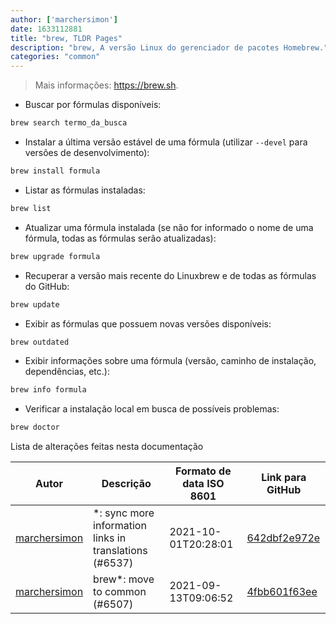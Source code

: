 ```yaml
---
author: ['marchersimon']
date: 1633112881
title: "brew, TLDR Pages"
description: "brew, A versão Linux do gerenciador de pacotes Homebrew."
categories: "common"
---
```

> Mais informações: <https://brew.sh>.

- Buscar por fórmulas disponíveis:

```bash
brew search termo_da_busca
```

- Instalar a última versão estável de uma fórmula (utilizar `--devel` para versões de desenvolvimento):

```bash
brew install formula
```

- Listar as fórmulas instaladas:

```bash
brew list
```

- Atualizar uma fórmula instalada (se não for informado o nome de uma fórmula, todas as fórmulas serão atualizadas):

```bash
brew upgrade formula
```

- Recuperar a versão mais recente do Linuxbrew e de todas as fórmulas do GitHub:

```bash
brew update
```

- Exibir as fórmulas que possuem novas versões disponíveis:

```bash
brew outdated
```

- Exibir informações sobre uma fórmula (versão, caminho de instalação, dependências, etc.):

```bash
brew info formula
```

- Verificar a instalação local em busca de possíveis problemas:

```bash
brew doctor
```
Lista de alterações feitas nesta documentação


Autor | Descrição | Formato de data ISO 8601 | Link para GitHub
------|-----|-----|-----
[marchersimon](mailto:50295997+marchersimon@users.noreply.github.com) | *: sync more information links in translations (#6537) | 2021-10-01T20:28:01 | [642dbf2e972e](https://github.com/tldr-pages/tldr/commit/642dbf2e972e388fab8c84ba3b4685fb862b6454)
[marchersimon](mailto:50295997+marchersimon@users.noreply.github.com) | brew*: move to common (#6507) | 2021-09-13T09:06:52 | [4fbb601f63ee](https://github.com/tldr-pages/tldr/commit/4fbb601f63ee14b0ed9a23d1d9c78bb102a23776)

